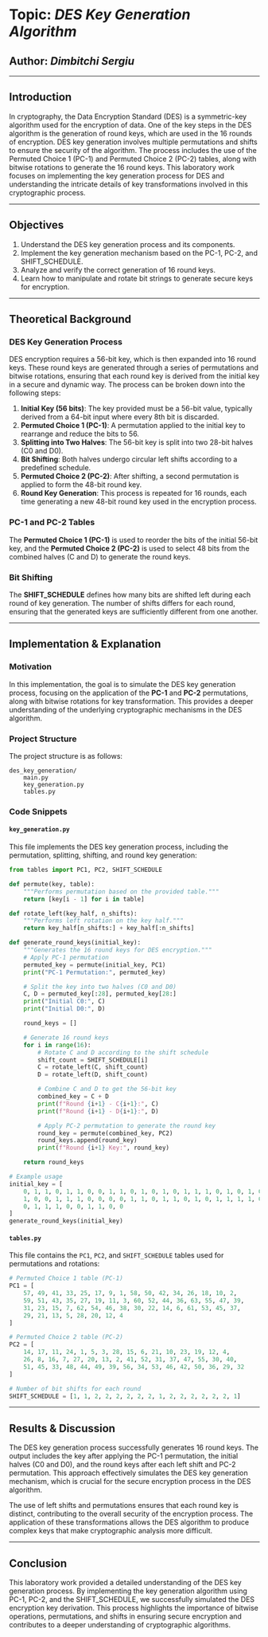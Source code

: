 # Topic: _DES Key Generation Algorithm_

## Author: _Dimbitchi Sergiu_

---

## Introduction

In cryptography, the Data Encryption Standard (DES) is a symmetric-key algorithm used for the encryption of data. One of the key steps in the DES algorithm is the generation of round keys, which are used in the 16 rounds of encryption. DES key generation involves multiple permutations and shifts to ensure the security of the algorithm. The process includes the use of the Permuted Choice 1 (PC-1) and Permuted Choice 2 (PC-2) tables, along with bitwise rotations to generate the 16 round keys. This laboratory work focuses on implementing the key generation process for DES and understanding the intricate details of key transformations involved in this cryptographic process.

---

## Objectives

1. Understand the DES key generation process and its components.
2. Implement the key generation mechanism based on the PC-1, PC-2, and SHIFT_SCHEDULE.
3. Analyze and verify the correct generation of 16 round keys.
4. Learn how to manipulate and rotate bit strings to generate secure keys for encryption.

---

## Theoretical Background

### DES Key Generation Process

DES encryption requires a 56-bit key, which is then expanded into 16 round keys. These round keys are generated through a series of permutations and bitwise rotations, ensuring that each round key is derived from the initial key in a secure and dynamic way. The process can be broken down into the following steps:

1. **Initial Key (56 bits)**: The key provided must be a 56-bit value, typically derived from a 64-bit input where every 8th bit is discarded.
2. **Permuted Choice 1 (PC-1)**: A permutation applied to the initial key to rearrange and reduce the bits to 56.
3. **Splitting into Two Halves**: The 56-bit key is split into two 28-bit halves (C0 and D0).
4. **Bit Shifting**: Both halves undergo circular left shifts according to a predefined schedule.
5. **Permuted Choice 2 (PC-2)**: After shifting, a second permutation is applied to form the 48-bit round key.
6. **Round Key Generation**: This process is repeated for 16 rounds, each time generating a new 48-bit round key used in the encryption process.

### PC-1 and PC-2 Tables

The **Permuted Choice 1 (PC-1)** is used to reorder the bits of the initial 56-bit key, and the **Permuted Choice 2 (PC-2)** is used to select 48 bits from the combined halves (C and D) to generate the round keys.

### Bit Shifting

The **SHIFT_SCHEDULE** defines how many bits are shifted left during each round of key generation. The number of shifts differs for each round, ensuring that the generated keys are sufficiently different from one another.

---

## Implementation & Explanation

### Motivation

In this implementation, the goal is to simulate the DES key generation process, focusing on the application of the **PC-1** and **PC-2** permutations, along with bitwise rotations for key transformation. This provides a deeper understanding of the underlying cryptographic mechanisms in the DES algorithm.

### Project Structure

The project structure is as follows:

```
des_key_generation/
    main.py
    key_generation.py
    tables.py
```

### Code Snippets

#### **`key_generation.py`**

This file implements the DES key generation process, including the permutation, splitting, shifting, and round key generation:

```python
from tables import PC1, PC2, SHIFT_SCHEDULE

def permute(key, table):
    """Performs permutation based on the provided table."""
    return [key[i - 1] for i in table]

def rotate_left(key_half, n_shifts):
    """Performs left rotation on the key half."""
    return key_half[n_shifts:] + key_half[:n_shifts]

def generate_round_keys(initial_key):
    """Generates the 16 round keys for DES encryption."""
    # Apply PC-1 permutation
    permuted_key = permute(initial_key, PC1)
    print("PC-1 Permutation:", permuted_key)

    # Split the key into two halves (C0 and D0)
    C, D = permuted_key[:28], permuted_key[28:]
    print("Initial C0:", C)
    print("Initial D0:", D)

    round_keys = []

    # Generate 16 round keys
    for i in range(16):
        # Rotate C and D according to the shift schedule
        shift_count = SHIFT_SCHEDULE[i]
        C = rotate_left(C, shift_count)
        D = rotate_left(D, shift_count)

        # Combine C and D to get the 56-bit key
        combined_key = C + D
        print(f"Round {i+1} - C{i+1}:", C)
        print(f"Round {i+1} - D{i+1}:", D)

        # Apply PC-2 permutation to generate the round key
        round_key = permute(combined_key, PC2)
        round_keys.append(round_key)
        print(f"Round {i+1} Key:", round_key)

    return round_keys

# Example usage
initial_key = [
    0, 1, 1, 0, 1, 1, 0, 0, 1, 1, 0, 1, 0, 1, 0, 1, 1, 1, 0, 1, 0, 1, 0, 1,
    1, 0, 0, 1, 1, 1, 0, 0, 0, 0, 1, 1, 0, 1, 1, 0, 1, 0, 1, 1, 1, 1, 0, 0,
    0, 1, 1, 1, 0, 0, 1, 1, 0, 0
]
generate_round_keys(initial_key)
```

#### **`tables.py`**

This file contains the `PC1`, `PC2`, and `SHIFT_SCHEDULE` tables used for permutations and rotations:

```python
# Permuted Choice 1 table (PC-1)
PC1 = [
    57, 49, 41, 33, 25, 17, 9, 1, 58, 50, 42, 34, 26, 18, 10, 2,
    59, 51, 43, 35, 27, 19, 11, 3, 60, 52, 44, 36, 63, 55, 47, 39,
    31, 23, 15, 7, 62, 54, 46, 38, 30, 22, 14, 6, 61, 53, 45, 37,
    29, 21, 13, 5, 28, 20, 12, 4
]

# Permuted Choice 2 table (PC-2)
PC2 = [
    14, 17, 11, 24, 1, 5, 3, 28, 15, 6, 21, 10, 23, 19, 12, 4,
    26, 8, 16, 7, 27, 20, 13, 2, 41, 52, 31, 37, 47, 55, 30, 40,
    51, 45, 33, 48, 44, 49, 39, 56, 34, 53, 46, 42, 50, 36, 29, 32
]

# Number of bit shifts for each round
SHIFT_SCHEDULE = [1, 1, 2, 2, 2, 2, 2, 2, 1, 2, 2, 2, 2, 2, 2, 1]
```

---

## Results & Discussion

The DES key generation process successfully generates 16 round keys. The output includes the key after applying the PC-1 permutation, the initial halves (C0 and D0), and the round keys after each left shift and PC-2 permutation. This approach effectively simulates the DES key generation mechanism, which is crucial for the secure encryption process in the DES algorithm.

The use of left shifts and permutations ensures that each round key is distinct, contributing to the overall security of the encryption process. The application of these transformations allows the DES algorithm to produce complex keys that make cryptographic analysis more difficult.

---

## Conclusion

This laboratory work provided a detailed understanding of the DES key generation process. By implementing the key generation algorithm using PC-1, PC-2, and the SHIFT_SCHEDULE, we successfully simulated the DES encryption key derivation. This process highlights the importance of bitwise operations, permutations, and shifts in ensuring secure encryption and contributes to a deeper understanding of cryptographic algorithms.
